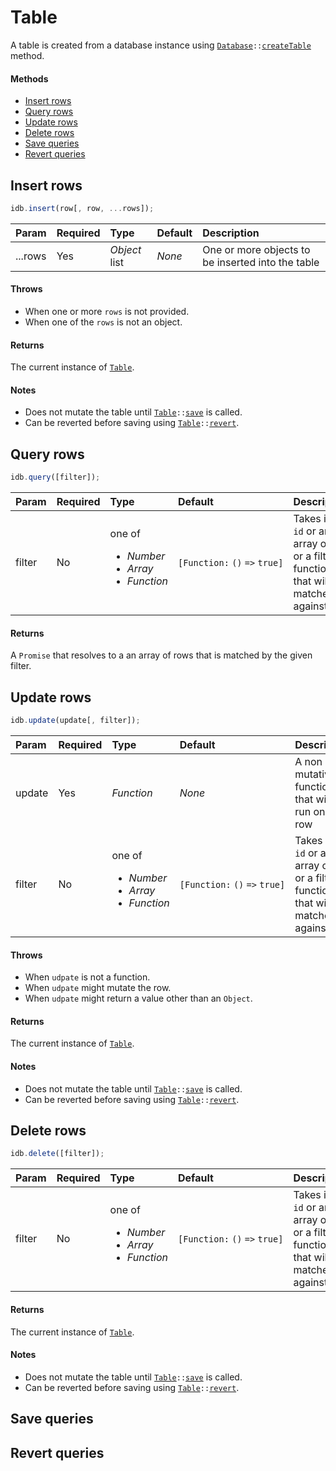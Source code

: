 # Table

A table is created from a database instance using [`Database`](./database.md)`::`[`createTable`](./database.md#create-table) method.

#### Methods

 - [Insert rows](#insert-rows)
 - [Query rows](#query-rows)
 - [Update rows](#update-rows)
 - [Delete rows](#delete-rows)
 - [Save queries](#save-queries)
 - [Revert queries](#revert-queries)
 
## Insert rows

```js
idb.insert(row[, row, ...rows]);
```

| Param | Required | Type | Default | Description |
|:---|:---|:---|:---|:---|
| ...rows | Yes | _Object_ list | _None_ | One or more objects to be inserted into the table |

#### Throws

 - When one or more `rows` is not provided.
 - When one of the `rows` is not an object.

#### Returns

The current instance of [`Table`](#).

#### Notes

 - Does not mutate the table until [`Table`](#)`::`[`save`](#save-queries) is called.
 - Can be reverted before saving using [`Table`](#)`::`[`revert`](#revert-queries).

## Query rows

```js
idb.query([filter]);
```

| Param | Required | Type | Default | Description |
|:---|:---|:---|:---|:---|
| filter | No | one of _<ul><li>Number</li><li>Array<Number></li><li>Function</li></ul>_ | `[Function:`&nbsp;`()`&nbsp;`=>`&nbsp;`true]` | Takes in an `id` or an array of `ids` or a filter function that will be matched against row |

#### Returns

A `Promise` that resolves to a an array of rows that is matched by the given filter.

## Update rows

```js
idb.update(update[, filter]);
```

| Param | Required | Type | Default | Description |
|:---|:---|:---|:---|:---|
| update | Yes | _Function_ | _None_ | A non mutative function that will be run on each row |
| filter | No | one of _<ul><li>Number</li><li>Array<Number></li><li>Function</li></ul>_ | `[Function:`&nbsp;`()`&nbsp;`=>`&nbsp;`true]` | Takes in an `id` or an array of `ids` or a filter function that will be matched against row |

#### Throws

 - When `udpate` is not a function.
 - When `udpate` might mutate the row.
 - When `udpate` might return a value other than an `Object`.

#### Returns

The current instance of [`Table`](#).

#### Notes

 - Does not mutate the table until [`Table`](#)`::`[`save`](#save-queries) is called.
 - Can be reverted before saving using [`Table`](#)`::`[`revert`](#revert-queries).

## Delete rows

```js
idb.delete([filter]);
```

| Param | Required | Type | Default | Description |
|:---|:---|:---|:---|:---|
| filter | No | one of _<ul><li>Number</li><li>Array<Number></li><li>Function</li></ul>_ | `[Function:`&nbsp;`()`&nbsp;`=>`&nbsp;`true]` | Takes in an `id` or an array of `ids` or a filter function that will be matched against row |

#### Returns

The current instance of [`Table`](#).

#### Notes

 - Does not mutate the table until [`Table`](#)`::`[`save`](#save-queries) is called.
 - Can be reverted before saving using [`Table`](#)`::`[`revert`](#revert-queries).

## Save queries
## Revert queries
